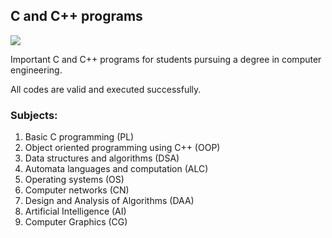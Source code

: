 ## C and C++ programs

![](https://views.whatilearened.today/views/github/sourhub226/c-cpp-programs.svg)


Important C and C++ programs for students pursuing a degree in computer engineering.

All codes are valid and executed successfully.

### Subjects:

1. Basic C programming (PL)
2. Object oriented programming using C++ (OOP)
3. Data structures and algorithms (DSA)
4. Automata languages and computation (ALC)
5. Operating systems (OS)
6. Computer networks (CN)
7. Design and Analysis of Algorithms (DAA)
8. Artificial Intelligence (AI)
9. Computer Graphics (CG)

